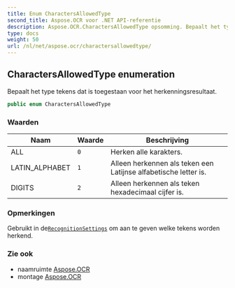 ```yaml
---
title: Enum CharactersAllowedType
second_title: Aspose.OCR voor .NET API-referentie
description: Aspose.OCR.CharactersAllowedType opsomming. Bepaalt het type tekens dat is toegestaan voor het herkenningsresultaat.
type: docs
weight: 50
url: /nl/net/aspose.ocr/charactersallowedtype/
---
```

## CharactersAllowedType enumeration

Bepaalt het type tekens dat is toegestaan voor het herkenningsresultaat.

```csharp
public enum CharactersAllowedType
```

### Waarden

| Naam | Waarde | Beschrijving |
| --- | --- | --- |
| ALL | `0` | Herken alle karakters. |
| LATIN_ALPHABET | `1` | Alleen herkennen als teken een Latijnse alfabetische letter is. |
| DIGITS | `2` | Alleen herkennen als teken hexadecimaal cijfer is. |

### Opmerkingen

Gebruikt in de[`RecognitionSettings`](../recognitionsettings/) om aan te geven welke tekens worden herkend.

### Zie ook

* naamruimte [Aspose.OCR](../../aspose.ocr/)
* montage [Aspose.OCR](../../)


